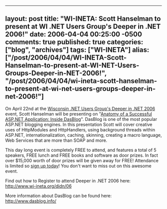   ---
  layout: post
  title: "WI-INETA: Scott Hanselman to present at WI .NET Users Group's Deeper in .NET 2006!"
  date: 2006-04-04 00:25:00 -0500
  comments: true
  published: true
  categories: ["blog", "archives"]
  tags: ["WI-INETA"]
  alias: ["/post/2006/04/04/WI-INETA-Scott-Hanselman-to-present-at-WI-NET-Users-Groups-Deeper-in-NET-2006!", "/post/2006/04/04/wi-ineta-scott-hanselman-to-present-at-wi-net-users-groups-deeper-in-net-2006!"]
  ---
<!-- more -->
<p>On April 22nd at the <a href="http://www.wi-ineta.org/didn/06">Wisconsin .NET Users Group's Deeper in .NET 2006 </a>event, Scott Hanselman will be presenting on "<a href="http://wi-ineta.org/DesktopDefault.aspx?tabid=104#anatomy">Anatomy of a Successful ASP.NET Application: Inside DasBlog</a>". DasBlog is one of the most popular ASP.NET blogging engines. In this presentation Scott will cover creative uses of HttpModules and HttpHandlers, using background threads within ASP.NET, internationalization, caching, skinning, creating a macro language, Web Services that are more than SOAP and more.</p>
<p>This day long event&nbsp;is completely FREE to attend, and features a total of 5 speakers, FREE lunch and FREE books and software as door prizes. In fact over $15,000 worth of door prizes will be given away for FREE! Attendance is limited so <a href="http://www.wi-ineta.org/didn/06">sign up today</a>! You don't want to miss out on this awesome event.</p>
<p>Find out how to Register to attend Deeper in .NET 2006 here: <a href="http://www.wi-ineta.org/didn/06">http://www.wi-ineta.org/didn/06</a></p>
<p>More information about DasBlog can be found here: <a href="http://www.dasblog.info/">http://www.dasblog.info/</a></p>
